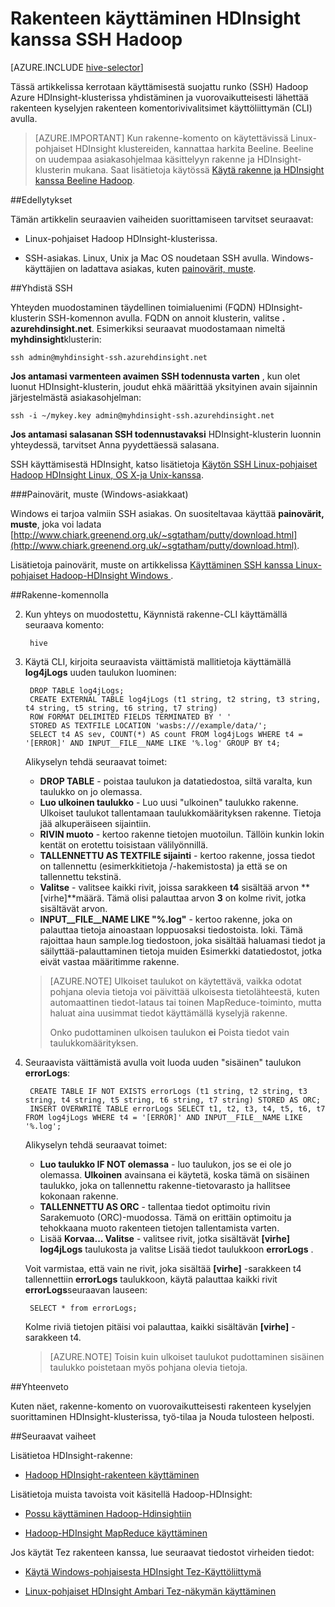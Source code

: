 <properties
   pageTitle="Rakenne-liittymän käyttäminen HDInsight (Hadoop) | Microsoft Azure"
   description="Opettele käyttämään rakenne-liittymän Linux-pohjaiset HDInsight-klusterin kanssa. Opettele muodostamaan käyttämällä SSh HDInsight-klusterin ja valitse rakenne-liittymän avulla voit suorittaa vuorovaikutteisesti kyselyjä."
   services="hdinsight"
   documentationCenter=""
   authors="Blackmist"
   manager="jhubbard"
   editor="cgronlun"
    tags="azure-portal"/>

<tags
   ms.service="hdinsight"
   ms.devlang="na"
   ms.topic="article"
   ms.tgt_pltfrm="na"
   ms.workload="big-data"
   ms.date="10/04/2016"
   ms.author="larryfr"/>

# <a name="use-hive-with-hadoop-in-hdinsight-with-ssh"></a>Rakenteen käyttäminen HDInsight kanssa SSH Hadoop

[AZURE.INCLUDE [hive-selector](../../includes/hdinsight-selector-use-hive.md)]

Tässä artikkelissa kerrotaan käyttämisestä suojattu runko (SSH) Hadoop Azure HDInsight-klusterissa yhdistäminen ja vuorovaikutteisesti lähettää rakenteen kyselyjen rakenteen komentorivivalitsimet käyttöliittymän (CLI) avulla.

> [AZURE.IMPORTANT] Kun rakenne-komento on käytettävissä Linux-pohjaiset HDInsight klustereiden, kannattaa harkita Beeline. Beeline on uudempaa asiakasohjelmaa käsittelyyn rakenne ja HDInsight-klusterin mukana. Saat lisätietoja käytössä [Käytä rakenne ja HDInsight kanssa Beeline Hadoop](hdinsight-hadoop-use-hive-beeline.md).

##<a id="prereq"></a>Edellytykset

Tämän artikkelin seuraavien vaiheiden suorittamiseen tarvitset seuraavat:

* Linux-pohjaiset Hadoop HDInsight-klusterissa.

* SSH-asiakas. Linux, Unix ja Mac OS noudetaan SSH avulla. Windows-käyttäjien on ladattava asiakas, kuten [painovärit, muste](http://www.chiark.greenend.org.uk/~sgtatham/putty/download.html).

##<a id="ssh"></a>Yhdistä SSH

Yhteyden muodostaminen täydellinen toimialuenimi (FQDN) HDInsight-klusterin SSH-komennon avulla. FQDN on annoit klusterin, valitse **. azurehdinsight.net**. Esimerkiksi seuraavat muodostamaan nimeltä **myhdinsight**klusterin:

    ssh admin@myhdinsight-ssh.azurehdinsight.net

**Jos antamasi varmenteen avaimen SSH todennusta varten** , kun olet luonut HDInsight-klusterin, joudut ehkä määrittää yksityinen avain sijainnin järjestelmästä asiakasohjelman:

    ssh -i ~/mykey.key admin@myhdinsight-ssh.azurehdinsight.net

**Jos antamasi salasanan SSH todennustavaksi** HDInsight-klusterin luonnin yhteydessä, tarvitset Anna pyydettäessä salasana.

SSH käyttämisestä HDInsight, katso lisätietoja [Käytön SSH Linux-pohjaiset Hadoop HDInsight Linux, OS X-ja Unix-kanssa](hdinsight-hadoop-linux-use-ssh-unix.md).

###<a name="putty-windows-based-clients"></a>Painovärit, muste (Windows-asiakkaat)

Windows ei tarjoa valmiin SSH asiakas. On suositeltavaa käyttää **painovärit, muste**, joka voi ladata [http://www.chiark.greenend.org.uk/~sgtatham/putty/download.html](http://www.chiark.greenend.org.uk/~sgtatham/putty/download.html).

Lisätietoja painovärit, muste on artikkelissa [Käyttäminen SSH kanssa Linux-pohjaiset Hadoop-HDInsight Windows ](hdinsight-hadoop-linux-use-ssh-windows.md).

##<a id="hive"></a>Rakenne-komennolla

2. Kun yhteys on muodostettu, Käynnistä rakenne-CLI käyttämällä seuraava komento:

        hive

3. Käytä CLI, kirjoita seuraavista väittämistä mallitietoja käyttämällä **log4jLogs** uuden taulukon luominen:

        DROP TABLE log4jLogs;
        CREATE EXTERNAL TABLE log4jLogs (t1 string, t2 string, t3 string, t4 string, t5 string, t6 string, t7 string)
        ROW FORMAT DELIMITED FIELDS TERMINATED BY ' '
        STORED AS TEXTFILE LOCATION 'wasbs:///example/data/';
        SELECT t4 AS sev, COUNT(*) AS count FROM log4jLogs WHERE t4 = '[ERROR]' AND INPUT__FILE__NAME LIKE '%.log' GROUP BY t4;

    Alikyselyn tehdä seuraavat toimet:

    * **DROP TABLE** - poistaa taulukon ja datatiedostoa, siltä varalta, kun taulukko on jo olemassa.
    * **Luo ulkoinen taulukko** - Luo uusi "ulkoinen" taulukko rakenne. Ulkoiset taulukot tallentamaan taulukkomäärityksen rakenne. Tietoja jää alkuperäiseen sijaintiin.
    * **RIVIN muoto** - kertoo rakenne tietojen muotoilun. Tällöin kunkin lokin kentät on erotettu toisistaan välilyönnillä.
    * **TALLENNETTU AS TEXTFILE sijainti** - kertoo rakenne, jossa tiedot on tallennettu (esimerkkitietoja /-hakemistosta) ja että se on tallennettu tekstinä.
    * **Valitse** - valitsee kaikki rivit, joissa sarakkeen **t4** sisältää arvon **[virhe]**määrä. Tämä olisi palauttaa arvon **3** on kolme rivit, jotka sisältävät arvon.
    * **INPUT__FILE__NAME LIKE "%.log"** - kertoo rakenne, joka on palauttaa tietoja ainoastaan loppuosaksi tiedostoista. loki. Tämä rajoittaa haun sample.log tiedostoon, joka sisältää haluamasi tiedot ja säilyttää-palauttaminen tietoja muiden Esimerkki datatiedostot, jotka eivät vastaa määritimme rakenne.

    > [AZURE.NOTE] Ulkoiset taulukot on käytettävä, vaikka odotat pohjana olevia tietoja voi päivittää ulkoisesta tietolähteestä, kuten automaattinen tiedot-lataus tai toinen MapReduce-toiminto, mutta haluat aina uusimmat tiedot käyttämällä kyselyjä rakenne.
    >
    > Onko pudottaminen ulkoisen taulukon **ei** Poista tiedot vain taulukkomäärityksen.

4. Seuraavista väittämistä avulla voit luoda uuden "sisäinen" taulukon **errorLogs**:

        CREATE TABLE IF NOT EXISTS errorLogs (t1 string, t2 string, t3 string, t4 string, t5 string, t6 string, t7 string) STORED AS ORC;
        INSERT OVERWRITE TABLE errorLogs SELECT t1, t2, t3, t4, t5, t6, t7 FROM log4jLogs WHERE t4 = '[ERROR]' AND INPUT__FILE__NAME LIKE '%.log';

    Alikyselyn tehdä seuraavat toimet:

    * **Luo taulukko IF NOT olemassa** - luo taulukon, jos se ei ole jo olemassa. **Ulkoinen** avainsana ei käytetä, koska tämä on sisäinen taulukko, joka on tallennettu rakenne-tietovarasto ja hallitsee kokonaan rakenne.
    * **TALLENNETTU AS ORC** - tallentaa tiedot optimoitu rivin Sarakemuoto (ORC)-muodossa. Tämä on erittäin optimoitu ja tehokkaana muoto rakenteen tietojen tallentamista varten.
    * Lisää **Korvaa... Valitse** - valitsee rivit, jotka sisältävät **[virhe]** **log4jLogs** taulukosta ja valitse Lisää tiedot taulukkoon **errorLogs** .

    Voit varmistaa, että vain ne rivit, joka sisältää **[virhe]** -sarakkeen t4 tallennettiin **errorLogs** taulukkoon, käytä palauttaa kaikki rivit **errorLogs**seuraavan lauseen:

        SELECT * from errorLogs;

    Kolme riviä tietojen pitäisi voi palauttaa, kaikki sisältävän **[virhe]** -sarakkeen t4.

    > [AZURE.NOTE] Toisin kuin ulkoiset taulukot pudottaminen sisäinen taulukko poistetaan myös pohjana olevia tietoja.

##<a id="summary"></a>Yhteenveto

Kuten näet, rakenne-komento on vuorovaikutteisesti rakenteen kyselyjen suorittaminen HDInsight-klusterissa, työ-tilaa ja Nouda tulosteen helposti.

##<a id="nextsteps"></a>Seuraavat vaiheet

Lisätietoa HDInsight-rakenne:

* [Hadoop HDInsight-rakenteen käyttäminen](hdinsight-use-hive.md)

Lisätietoja muista tavoista voit käsitellä Hadoop-HDInsight:

* [Possu käyttäminen Hadoop-Hdinsightiin](hdinsight-use-pig.md)

* [Hadoop-HDInsight MapReduce käyttäminen](hdinsight-use-mapreduce.md)

Jos käytät Tez rakenteen kanssa, lue seuraavat tiedostot virheiden tiedot:

* [Käytä Windows-pohjaisesta HDInsight Tez-Käyttöliittymä](hdinsight-debug-tez-ui.md)

* [Linux-pohjaiset HDInsight Ambari Tez-näkymän käyttäminen](hdinsight-debug-ambari-tez-view.md)

[hdinsight-sdk-documentation]: http://msdnstage.redmond.corp.microsoft.com/library/dn479185.aspx

[azure-purchase-options]: http://azure.microsoft.com/pricing/purchase-options/
[azure-member-offers]: http://azure.microsoft.com/pricing/member-offers/
[azure-free-trial]: http://azure.microsoft.com/pricing/free-trial/

[apache-tez]: http://tez.apache.org
[apache-hive]: http://hive.apache.org/
[apache-log4j]: http://en.wikipedia.org/wiki/Log4j
[hive-on-tez-wiki]: https://cwiki.apache.org/confluence/display/Hive/Hive+on+Tez
[import-to-excel]: http://azure.microsoft.com/documentation/articles/hdinsight-connect-excel-power-query/


[hdinsight-use-oozie]: hdinsight-use-oozie.md
[hdinsight-analyze-flight-data]: hdinsight-analyze-flight-delay-data.md

[putty]: http://www.chiark.greenend.org.uk/~sgtatham/putty/download.html

[hdinsight-provision]: hdinsight-provision-clusters.md
[hdinsight-submit-jobs]: hdinsight-submit-hadoop-jobs-programmatically.md
[hdinsight-upload-data]: hdinsight-upload-data.md



[powershell-here-strings]: http://technet.microsoft.com/library/ee692792.aspx


[img-hdi-hive-powershell-output]: ./media/hdinsight-use-hive/HDI.Hive.PowerShell.Output.png

